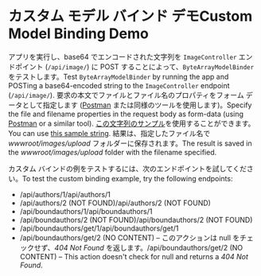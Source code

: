 # <a name="custom-model-binding-demo"></a><span data-ttu-id="66a7d-101">カスタム モデル バインド デモ</span><span class="sxs-lookup"><span data-stu-id="66a7d-101">Custom Model Binding Demo</span></span>

<span data-ttu-id="66a7d-102">アプリを実行し、base64 でエンコードされた文字列を `ImageController` エンドポイント (`/api/image/`) に POST することによって、`ByteArrayModelBinder` をテストします。</span><span class="sxs-lookup"><span data-stu-id="66a7d-102">Test `ByteArrayModelBinder` by running the app and POSTing a base64-encoded string to the `ImageController` endpoint (`/api/image/`).</span></span> <span data-ttu-id="66a7d-103">要求の本文でファイルとファイル名のプロパティをフォーム データとして指定します ([Postman](https://www.getpostman.com/) または同様のツールを使用します)。</span><span class="sxs-lookup"><span data-stu-id="66a7d-103">Specify the file and filename properties in the request body as form-data (using [Postman](https://www.getpostman.com/) or a similar tool).</span></span> <span data-ttu-id="66a7d-104">[この文字列のサンプル](Base64String.txt)を使用することができます。</span><span class="sxs-lookup"><span data-stu-id="66a7d-104">You can use [this sample string](Base64String.txt).</span></span> <span data-ttu-id="66a7d-105">結果は、指定したファイル名で *wwwroot/images/upload* フォルダーに保存されます。</span><span class="sxs-lookup"><span data-stu-id="66a7d-105">The result is saved in the *wwwroot/images/upload* folder with the filename specified.</span></span>

<span data-ttu-id="66a7d-106">カスタム バインドの例をテストするには、次のエンドポイントを試してください。</span><span class="sxs-lookup"><span data-stu-id="66a7d-106">To test the custom binding example, try the following endpoints:</span></span>

* <span data-ttu-id="66a7d-107">/api/authors/1</span><span class="sxs-lookup"><span data-stu-id="66a7d-107">/api/authors/1</span></span>
* <span data-ttu-id="66a7d-108">/api/authors/2 (NOT FOUND)</span><span class="sxs-lookup"><span data-stu-id="66a7d-108">/api/authors/2 (NOT FOUND)</span></span>
* <span data-ttu-id="66a7d-109">/api/boundauthors/1</span><span class="sxs-lookup"><span data-stu-id="66a7d-109">/api/boundauthors/1</span></span>
* <span data-ttu-id="66a7d-110">/api/boundauthors/2 (NOT FOUND)</span><span class="sxs-lookup"><span data-stu-id="66a7d-110">/api/boundauthors/2 (NOT FOUND)</span></span>
* <span data-ttu-id="66a7d-111">/api/boundauthors/get/1</span><span class="sxs-lookup"><span data-stu-id="66a7d-111">/api/boundauthors/get/1</span></span>
* <span data-ttu-id="66a7d-112">/api/boundauthors/get/2 (NO CONTENT) &ndash; このアクションは null をチェックせず、*404 Not Found* を返します。</span><span class="sxs-lookup"><span data-stu-id="66a7d-112">/api/boundauthors/get/2 (NO CONTENT) &ndash; This action doesn't check for null and returns a *404 Not Found*.</span></span>
